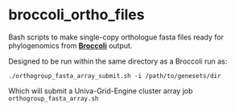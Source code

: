 # broccoli_ortho_files

Bash scripts to make single-copy orthologue fasta files ready for phylogenomics from [**Broccoli**](https://github.com/rderelle/Broccoli) output.

Designed to be run within the same directory as a Broccoli run as:

```
./orthogroup_fasta_array_submit.sh -i /path/to/genesets/dir
```

Which will submit a Univa-Grid-Engine cluster array job `orthogroup_fasta_array.sh`